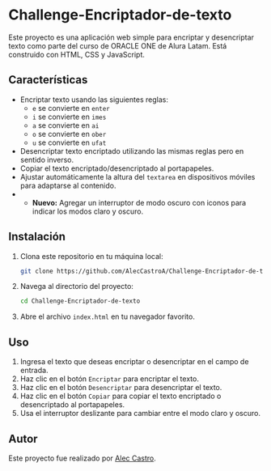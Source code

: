 # Challenge-Encriptador-de-texto

Este proyecto es una aplicación web simple para encriptar y desencriptar texto como parte del curso de ORACLE ONE de Alura Latam. Está construido con HTML, CSS y JavaScript.

## Características

- Encriptar texto usando las siguientes reglas:
  - `e` se convierte en `enter`
  - `i` se convierte en `imes`
  - `a` se convierte en `ai`
  - `o` se convierte en `ober`
  - `u` se convierte en `ufat`
- Desencriptar texto encriptado utilizando las mismas reglas pero en sentido inverso.
- Copiar el texto encriptado/desencriptado al portapapeles.
- Ajustar automáticamente la altura del `textarea` en dispositivos móviles para adaptarse al contenido.
- - **Nuevo:** Agregar un interruptor de modo oscuro con iconos para indicar los modos claro y oscuro.

## Instalación

1. Clona este repositorio en tu máquina local:
    ```sh
    git clone https://github.com/AlecCastroA/Challenge-Encriptador-de-texto.git
    ```
2. Navega al directorio del proyecto:
    ```sh
    cd Challenge-Encriptador-de-texto
    ```
3. Abre el archivo `index.html` en tu navegador favorito.

## Uso

1. Ingresa el texto que deseas encriptar o desencriptar en el campo de entrada.
2. Haz clic en el botón `Encriptar` para encriptar el texto.
3. Haz clic en el botón `Desencriptar` para desencriptar el texto.
4. Haz clic en el botón `Copiar` para copiar el texto encriptado o desencriptado al portapapeles.
5. Usa el interruptor deslizante para cambiar entre el modo claro y oscuro.

## Autor

Este proyecto fue realizado por [Alec Castro](https://github.com/AlecCastroA).
